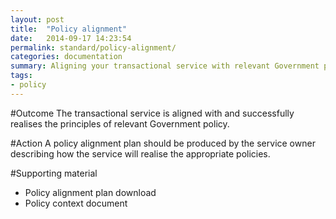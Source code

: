 ```yaml
---
layout: post
title:  "Policy alignment"
date:   2014-09-17 14:23:54
permalink: standard/policy-alignment/ 
categories: documentation
summary: Aligning your transactional service with relevant Government policy.
tags: 
- policy
---
```


#Outcome
The transactional service is aligned with and successfully realises the principles of relevant Government policy.

#Action
A policy alignment plan should be produced by the service owner describing how the service will realise the appropriate policies. 

#Supporting material
- Policy alignment plan download
- Policy context document 